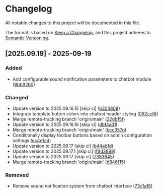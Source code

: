 # Changelog

All notable changes to this project will be documented in this file.

The format is based on [Keep a Changelog](https://keepachangelog.com/en/1.0.0/),
and this project adheres to [Semantic Versioning](https://semver.org/spec/v2.0.0.html).

## [2025.09.19] - 2025-09-19

### Added

* Add configurable sound notification parameters to chatbot module ([8bb9260](https://github.com/N6REJ/bears_aichatbot/commit/8bb9260))

### Changed

* Update version to 2025.09.16.15 [skip ci] ([6303808](https://github.com/N6REJ/bears_aichatbot/commit/6303808))
* Integrate template button colors into chatbot header styling ([062ccf6](https://github.com/N6REJ/bears_aichatbot/commit/062ccf6))
* Merge remote-tracking branch 'origin/main' ([22db15f](https://github.com/N6REJ/bears_aichatbot/commit/22db15f))
* Update version to 2025.09.16.16 [skip ci] ([dbf4ad1](https://github.com/N6REJ/bears_aichatbot/commit/dbf4ad1))
* Merge remote-tracking branch 'origin/main' ([bcc357d](https://github.com/N6REJ/bears_aichatbot/commit/bcc357d))
* Conditionally display toolbar buttons based on admin configuration settings ([ec4e1ad](https://github.com/N6REJ/bears_aichatbot/commit/ec4e1ad))
* Update version to 2025.09.17 [skip ci] ([b44ab1d](https://github.com/N6REJ/bears_aichatbot/commit/b44ab1d))
* Update version to 2025.09.17.1 [skip ci] ([f9d3899](https://github.com/N6REJ/bears_aichatbot/commit/f9d3899))
* Update version to 2025.09.17 [skip ci] ([7383645](https://github.com/N6REJ/bears_aichatbot/commit/7383645))
* Merge remote-tracking branch 'origin/main' ([d846f15](https://github.com/N6REJ/bears_aichatbot/commit/d846f15))

### Removed

* Remove sound notification system from chatbot interface ([73c1a16](https://github.com/N6REJ/bears_aichatbot/commit/73c1a16))

